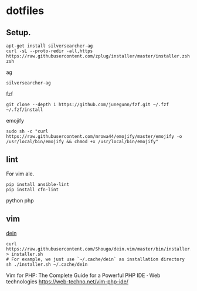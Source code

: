 # dotfiles

## Setup.

```
apt-get install silversearcher-ag
curl -sL --proto-redir -all,https https://raw.githubusercontent.com/zplug/installer/master/installer.zsh| zsh
```

ag
```
silversearcher-ag
```

fzf
```
git clone --depth 1 https://github.com/junegunn/fzf.git ~/.fzf
~/.fzf/install
```

emojify

```
sudo sh -c "curl https://raw.githubusercontent.com/mrowa44/emojify/master/emojify -o /usr/local/bin/emojify && chmod +x /usr/local/bin/emojify"
```

## lint

For vim ale.

```
pip install ansible-lint
pip install cfn-lint
```

python
php

## vim

[dein](https://github.com/Shougo/dein.vim)

```
curl https://raw.githubusercontent.com/Shougo/dein.vim/master/bin/installer.sh > installer.sh
# For example, we just use `~/.cache/dein` as installation directory
sh ./installer.sh ~/.cache/dein
```

Vim for PHP: The Complete Guide for a Powerful PHP IDE · Web technologies
https://web-techno.net/vim-php-ide/
